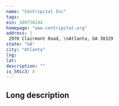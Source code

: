 ```yaml
---
name: "Centripital Inc"
tags:
ein: 300750244
homepage: "www.centripital.org"
address: |
 2970 Clairmont Road, \nAtlanta, GA 30329
state: "GA"
city: "Atlanta"
lng: 
lat: 
description: ""
is_501c3: X
---
```


## Long description


